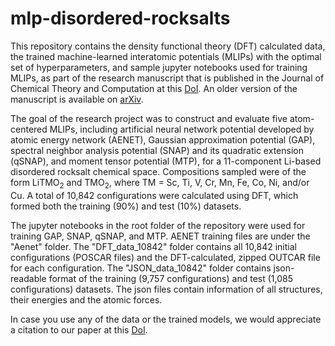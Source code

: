 # mlp-disordered-rocksalts
This repository contains the density functional theory (DFT) calculated data, the trained machine-learned interatomic potentials (MLIPs) with the optimal set of hyperparameters, and sample jupyter notebooks used for training MLIPs, as part of the research manuscript that is published in the Journal of Chemical Theory and Computation at this <a href="https://doi.org/10.1021/acs.jctc.4c00039">DoI</a>. An older version of the manuscript is available on <a href="https://arxiv.org/abs/2304.01650">arXiv</a>.

The goal of the research project was to construct and evaluate five atom-centered MLIPs, including artificial neural network potential developed by atomic energy network (AENET), Gaussian approximation potential (GAP), spectral neighbor analysis potential (SNAP) and its quadratic extension (qSNAP), and moment tensor potential (MTP), for a 11-component Li-based disordered rocksalt chemical space. Compositions sampled were of the form LiTMO<sub>2</sub> and TMO<sub>2</sub>, where TM = Sc, Ti, V, Cr, Mn, Fe, Co, Ni, and/or Cu. A total of 10,842 configurations were calculated using DFT, which formed both the training (90%) and test (10%) datasets.

The jupyter notebooks in the root folder of the repository were used for training GAP, SNAP, qSNAP, and MTP. AENET training files are under the "Aenet" folder. The "DFT_data_10842" folder contains all 10,842 initial configurations (POSCAR files) and the DFT-calculated, zipped OUTCAR file for each configuration. The "JSON_data_10842" folder contains json-readable format of the training (9,757 configurations) and test (1,085 configurations) datasets. The json files contain information of all structures, their energies and the atomic forces.

In case you use any of the data or the trained models, we would appreciate a citation to our paper at this <a href="https://doi.org/10.1021/acs.jctc.4c00039">DoI</a>.
